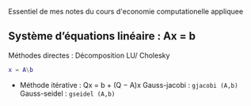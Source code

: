 Essentiel de mes notes du cours d'economie computationelle appliquee

## Système d’équations linéaire : Ax = b

Méthodes directes : Décomposition LU/ Cholesky
```matlab
x = A\b
```
* Méthode itérative : Qx = b + (Q − A)x
  Gauss-jacobi : `gjacobi (A,b)`
  Gauss-seidel : `gseidel (A,b)`

